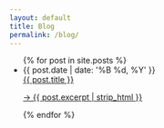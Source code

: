 ```yaml
---
layout: default
title: Blog
permalink: /blog/
---
```


<ul class="post-list">
  {% for post in site.posts %}
    <li class="post-list-entry">
        <span class="post-meta">{{ post.date | date: '%B %d, %Y' }}</span><br/>
        <a href="{{ post.url }}" class="minimal-link post-title">{{ post.title }}</a>
        <a href="{{ post.url }}" class="minimal-link"><p class="post-list-excerpt">→ {{ post.excerpt | strip_html }}</p></a>
    </li>
  {% endfor %}
</ul>

